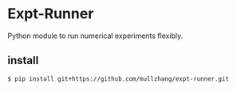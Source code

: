 # Expt-Runner

Python module to run numerical experiments flexibly.

## install

```
$ pip install git+https://github.com/mullzhang/expt-runner.git
```
